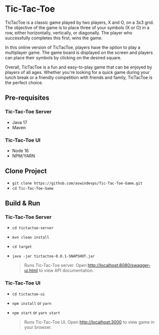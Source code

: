 # Tic-Tac-Toe

TicTacToe is a classic game played by two players, X and O, on a 3x3 grid. The objective of the game is to place three of your symbols (X or O) in a row, either horizontally, vertically, or diagonally. The player who successfully completes this first, wins the game.

In this online version of TicTacToe, players have the option to play a multiplayer game. The game board is displayed on the screen and players can place their symbols by clicking on the desired square.

Overall, TicTacToe is a fun and easy-to-play game that can be enjoyed by players of all ages. Whether you're looking for a quick game during your lunch break or a friendly competition with friends and family, TicTacToe is the perfect choice.

## Pre-requisites

### Tic-Tac-Toe Server

- Java 17
- Maven

### Tic-Tac-Toe UI

- Node 16
- NPM/YARN

## Clone Project

- `git clone https://github.com/aswindevps/Tic-Tac-Toe-Game.git`
- `cd Tic-Tac-Toe-Game`

## Build & Run

### Tic-Tac-Toe Server

- `cd tictactoe-server`
- `mvn clean install`
- `cd target`
- `java -jar tictactoe-0.0.1-SNAPSHOT.jar`

  > Runs Tic-Tac-Toe server.
  > Open [http://localhost:8080/swagger-ui.html](http://localhost:8080/swagger-ui.html) to view API documentation.

### Tic-Tac-Toe UI

- `cd tictactoe-ui`
- `npm install` or `yarn`
- `npm start` or `yarn start`

  > Runs Tic-Tac-Toe UI.
  > Open [http://localhost:3000](http://localhost:3000) to view game in your browser.
